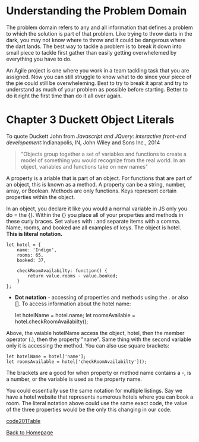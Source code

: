 # Understanding the Problem Domain

The problem domain refers to any and all information that defines a problem to which the solution is part of that problem. Like trying to throw darts in the dark, you may not know where to throw and it could be dangerous where the dart lands. The best way to tackle a problem is to break it down into small piece to tackle first gather than easily getting overwhelemed by everything you have to do. 

An Agile project is one where you work in a team tackling task that you are assigned. Now you can still struggle to know what to do since your piece of the pie could still be overwheleming. Best to try to break it aprat and try to understand as much of your problem as possible before starting. Better to do it right the first time than do it all over again.

# Chapter 3 Duckett Object Literals

To quote Duckett John from _Javascript and JQuery: interactive front-end developement_:Indianapolis, IN, John Wiley and Sons Inc., 2014

>"Objects group together a set of variables and functions to create a model of something you would recognize from the real world. In an object, variables and functions take on new names" 

A property is a ariable that is part of an object. For functions that are part of an object, this is known as a method. A property can be a string, number, array, or Boolean. Methods are only functions. Keys represent certain properties within the object.

In an object, you declare it like you would a normal variable in JS only you do = the {}. Within the {} you place all of your properties and methods in these curly braces. Set values with : and separate items with a comma. Name, rooms, and booked are all examples of keys. The object is hotel. **This is literal notation.**

    let hotel = {
        name: 'Indigo',
        rooms: 65,
        booked: 37,

        checkRoomAvailabilty: function() {
            return value.rooms - value.booked;
        }
    };

- **Dot notation** - accessing of properties and methods using the . or also []. To access information about the hotel name:

    let hotelName = hotel.name; 
    let roomsAvailable = hotel.checkRoomAvailabilty();

Above, the vaiable hotelName access the object, hotel, then the member operator (.), then the property "name". Same thing with the second variable only it is accessing the method. You can also use square brackets:

    let hotelName = hotel['name']; 
    let roomsAvailable = hotel['checkRoomAvailabilty']();

The brackets are a good for when property or method name contains a -, is a number, or the variable is used as the property name.

You could essentially use the same notation for multiple listings. Say we have a hotel website that represents numerous hotels where you can book a room. The literal notation above could use the same exact code, the value of the three properties would be the only this changing in our code.




[code201Table](code201Table.md)

[Back to Homepage](README.md)